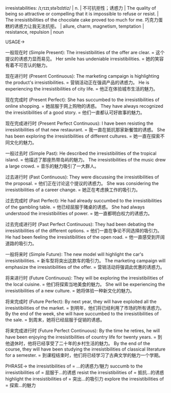 irresistabilities: /ɪˌrɪzɪˌstəˈbɪlɪtiz/ | n. | 不可抗拒性；诱惑力 | The quality of being so attractive or compelling that it is impossible to refuse or resist. |  The irresistibilities of the chocolate cake proved too much for me.  巧克力蛋糕的诱惑力让我无法抗拒。 |  allure, charm, magnetism, temptation | resistance, repulsion | noun


USAGE->

一般现在时 (Simple Present):
The irresistibilities of the offer are clear. = 这个提议的诱惑力显而易见。
Her smile has undeniable irresistibilities. = 她的笑容有着不可否认的魅力。

现在进行时 (Present Continuous):
The marketing campaign is highlighting the product's irresistibilities. =  营销活动正在强调产品的诱惑力。
He is experiencing the irresistibilities of city life. = 他正在体验城市生活的魅力。

现在完成时 (Present Perfect):
She has succumbed to the irresistibilities of online shopping. = 她屈服于网上购物的诱惑。
They have always recognized the irresistibilities of a good story. = 他们一直都认可好故事的魅力。

现在完成进行时 (Present Perfect Continuous):
I have been resisting the irresistibilities of that new restaurant. = 我一直在抵抗那家新餐馆的诱惑。
She has been exploring the irresistibilities of different cultures. = 她一直在探索不同文化的魅力。

一般过去时 (Simple Past):
He described the irresistibilities of the tropical island. = 他描述了那座热带岛屿的魅力。
The irresistibilities of the music drew a large crowd. =  音乐的魅力吸引了一大群人。

过去进行时 (Past Continuous):
They were discussing the irresistibilities of the proposal. = 他们正在讨论这个提议的诱惑力。
She was considering the irresistibilities of a career change. = 她正在考虑换工作的吸引力。

过去完成时 (Past Perfect):
He had already succumbed to the irresistibilities of the gambling table. = 他已经屈服于赌桌的诱惑。
She had always understood the irresistibilities of power. = 她一直都明白权力的诱惑力。

过去完成进行时 (Past Perfect Continuous):
They had been debating the irresistibilities of the different options. = 他们一直在争论不同选择的吸引力。
He had been feeling the irresistibilities of the open road. = 他一直感受到开阔道路的吸引力。

一般将来时 (Simple Future):
The new model will highlight the car's irresistibilities. = 新车型将突出这款车的吸引力。
The marketing campaign will emphasize the irresistibilities of the offer. = 营销活动将强调此优惠的诱惑力。

将来进行时 (Future Continuous):
They will be exploring the irresistibilities of the local cuisine. = 他们将探索当地美食的魅力。
She will be experiencing the irresistibilities of a new culture. = 她将体验一种新文化的魅力。

将来完成时 (Future Perfect):
By next year, they will have exploited all the irresistibilities of the market. = 到明年，他们将已经利用了市场的所有诱惑力。
By the end of the week, she will have succumbed to the irresistibilities of the sale. = 到周末，她将已经屈服于促销的诱惑。


将来完成进行时 (Future Perfect Continuous):
By the time he retires, he will have been enjoying the irresistibilities of country life for twenty years. = 到他退休时，他将已经享受了二十年的乡村生活的魅力。
By the end of the course, they will have been studying the irresistibilities of  classical literature for a semester. = 到课程结束时，他们将已经学习了古典文学的魅力一个学期。


PHRASE->
the irresistibilities of = ...的诱惑力/魅力
succumb to the irresistibilities of = 屈服于...的诱惑
resist the irresistibilities of = 抵抗...的诱惑
highlight the irresistibilities of = 突出...的吸引力
explore the irresistibilities of = 探索...的魅力
